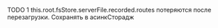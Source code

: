 TODO
1 this.root.fsStore.serverFile.recorded.routes потеряются после перезагрузки. Сохранять в асинкСторадж
